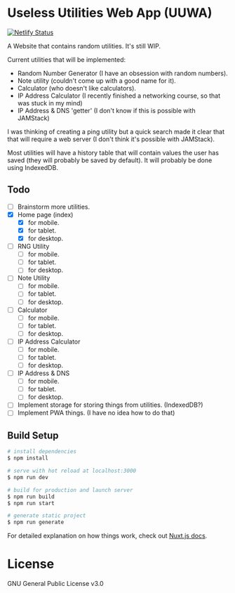 # Useless Utilities Web App (UUWA)
[![Netlify Status](https://api.netlify.com/api/v1/badges/7a4f8e6b-51cf-431d-9ae7-61fbbc3b53c8/deploy-status)](https://app.netlify.com/sites/nightingale-uuwa/deploys)

A Website that contains random utilities.
It's still WIP.

Current utilities that will be implemented:
* Random Number Generator (I have an obsession with random numbers).
* Note utility (couldn't come up with a good name for it).
* Calculator (who doesn't like calculators).
* IP Address Calculator (I recently finished a networking course, so that was stuck in my mind)
* IP Address & DNS 'getter' (I don't know if this is possible with JAMStack)

I was thinking of creating a ping utility but a quick search made it clear that that will require a web server (I don't think it's possible with JAMStack).

Most utilities will have a history table that will contain values the user has saved (they will probably be saved by default). It will probably be done using IndexedDB.

## Todo
- [ ] Brainstorm more utilities.
- [x] Home page (index)
  - [x] for mobile.
  - [x] for tablet.
  - [x] for desktop.
- [ ] RNG Utility
  - [ ] for mobile.
  - [ ] for tablet.
  - [ ] for desktop.
- [ ] Note Utility
  - [ ] for mobile.
  - [ ] for tablet.
  - [ ] for desktop.
- [ ] Calculator
  - [ ] for mobile.
  - [ ] for tablet.
  - [ ] for desktop.
- [ ] IP Address Calculator
  - [ ] for mobile.
  - [ ] for tablet.
  - [ ] for desktop.
- [ ] IP Address & DNS
  - [ ] for mobile.
  - [ ] for tablet.
  - [ ] for desktop.
- [ ] Implement storage for storing things from utilities. (IndexedDB?)
- [ ] Implement PWA things. (I have no idea how to do that)

## Build Setup

```bash
# install dependencies
$ npm install

# serve with hot reload at localhost:3000
$ npm run dev

# build for production and launch server
$ npm run build
$ npm run start

# generate static project
$ npm run generate
```

For detailed explanation on how things work, check out [Nuxt.js docs](https://nuxtjs.org).

# License
GNU General Public License v3.0
